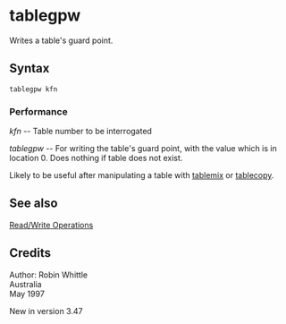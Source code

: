 <!--
id:tablegpw
category:Table Control:Read/Write Operations
-->
# tablegpw
Writes a table's guard point.

## Syntax
``` csound-orc
tablegpw kfn
```

### Performance

_kfn_ -- Table number to be interrogated

_tablegpw_ -- For writing the table's guard point, with the value which is in location 0. Does nothing if table does not exist.

Likely to be useful after manipulating a table with [tablemix](../../opcodes/tablemix) or [tablecopy](../../opcodes/tablecopy).

## See also

[Read/Write Operations](../../table/readwrit)

## Credits

Author: Robin Whittle<br>
Australia<br>
May 1997<br>

New in version 3.47
